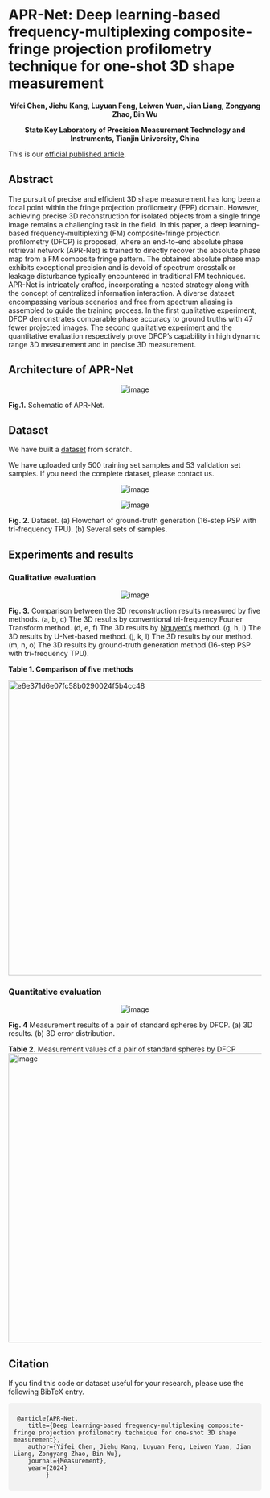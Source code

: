 # APR-Net: Deep learning-based frequency-multiplexing composite-fringe projection profilometry technique for one-shot 3D shape measurement
<div align="center">
 
**Yifei Chen, Jiehu Kang, Luyuan Feng, Leiwen Yuan, Jian Liang, Zongyang Zhao, Bin Wu**

**State Key Laboratory of Precision Measurement Technology and Instruments, Tianjin University, China**
</div>

This is our [official published article](https://www.sciencedirect.com/science/article/pii/S0263224124005256?via%3Dihub).

## Abstract
The pursuit of precise and efficient 3D shape measurement has long been a focal point within the fringe projection profilometry (FPP) domain. However, achieving precise 3D reconstruction for isolated objects from a single fringe image remains a challenging task in the field. In this paper, a deep learning-based frequency-multiplexing (FM) composite-fringe projection profilometry (DFCP) is proposed, where an end-to-end absolute phase retrieval network (APR-Net) is trained to directly recover the absolute phase map from a FM composite fringe pattern. The obtained absolute phase map exhibits exceptional precision and is devoid of spectrum crosstalk or leakage disturbance typically encountered in traditional FM techniques. APR-Net is intricately crafted, incorporating a nested strategy along with the concept of centralized information interaction. A diverse dataset encompassing various scenarios and free from spectrum aliasing is assembled to guide the training process. In the first qualitative experiment, DFCP demonstrates comparable phase accuracy to ground truths with 47 fewer projected images. The second qualitative experiment and the quantitative evaluation respectively prove DFCP’s capability in high dynamic range 3D measurement and in precise 3D measurement.

## Architecture of APR-Net
<div align="center">
 
![image](https://github.com/Feibao77/APR-Net---AbsolutePhaseRetrievalNet/assets/117697608/59141cb3-2b73-4161-a73c-8692bc1e3d5c)

</div>

**Fig.1.** Schematic of APR-Net.



## Dataset
We have built a [dataset](https://drive.google.com/file/d/1FPXVvhIQrH3uUldxcCWBrBJbryDF0NC1/view?usp=sharing) from scratch. 

We have uploaded only 500 training set samples and 53 validation set samples. If you need the complete dataset, please contact us.

<div align="center">
 
![image](https://github.com/Feibao77/APR-Net---AbsolutePhaseRetrievalNet/assets/117697608/602e0f37-8091-4768-bf02-9599853a488a)

![image](https://github.com/Feibao77/APR-Net---AbsolutePhaseRetrievalNet/assets/117697608/c85f6efa-b4cf-4818-83ca-a0d049d11bfd)

</div>

**Fig. 2.** Dataset. (a) Flowchart of ground-truth generation (16-step PSP with tri-frequency TPU). (b) Several sets of samples.

## Experiments and results
### Qualitative evaluation

<div align="center">
 
![image](https://github.com/Feibao77/APR-Net---AbsolutePhaseRetrievalNet/assets/117697608/d83ead7b-6160-49fc-9b20-c6525d8821cd)

</div>

**Fig. 3.** Comparison between the 3D reconstruction results measured by five methods. (a, b, c) The 3D results by conventional tri-frequency Fourier Transform method. (d, e, f) The 3D results by [Nguyen's](https://www.sciencedirect.com/science/article/pii/S0263224121015281) method. (g, h, i) The 3D results by U-Net-based method. (j, k, l) The 3D results by our method. (m, n, o) The 3D results by ground-truth generation method (16-step PSP with tri-frequency TPU). 


 
**Table 1. Comparison of five methods**

<img width="585" alt="e6e371d6e07fc58b0290024f5b4cc48" src="https://github.com/Feibao77/APR-Net---AbsolutePhaseRetrievalNet/assets/117697608/a457caa0-f7e7-4caf-a46a-3b4798658148">


### Quantitative evaluation

<div align="center">
 
![image](https://github.com/Feibao77/APR-Net---AbsolutePhaseRetrievalNet/assets/117697608/95018939-df1c-4815-85c3-36dd41ccff31)

</div>

**Fig. 4** Measurement results of a pair of standard spheres by DFCP. (a) 3D results. (b) 3D error distribution.








**Table 2.** Measurement values of a pair of standard spheres by DFCP
<img width="574" alt="image" src="https://github.com/Feibao77/APR-Net---AbsolutePhaseRetrievalNet/assets/117697608/e52cc922-fb16-467f-a6ba-524fed5bbe89">



## Citation
If you find this code or dataset useful for your research, please use the following BibTeX entry.

<div style="overflow-x: auto; white-space: nowrap; background-color: #f2f2f2; padding: 10px; border-radius: 5px;">
     
     @article{APR-Net,
        title={Deep learning-based frequency-multiplexing composite-fringe projection profilometry technique for one-shot 3D shape measurement},
        author={Yifei Chen, Jiehu Kang, Luyuan Feng, Leiwen Yuan, Jian Liang, Zongyang Zhao, Bin Wu},
        journal={Measurement},
        year={2024}
             }

</div>

